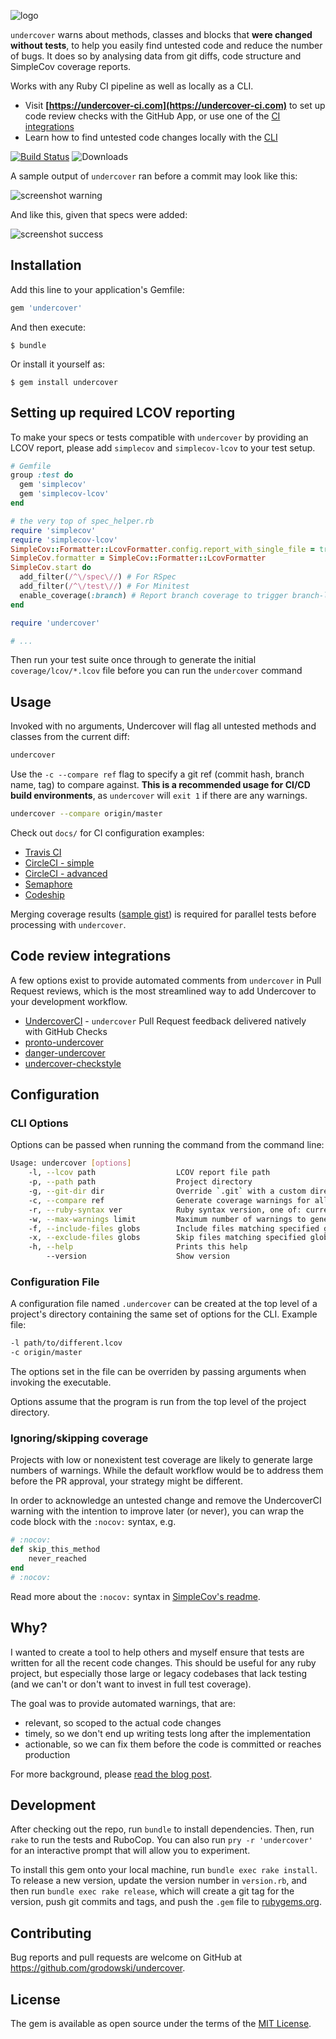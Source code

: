 ![logo](https://github.com/grodowski/undercover/assets/4991698/c4bf038b-4472-4406-8f1f-5ddc812908d6)

`undercover` warns about methods, classes and blocks that **were changed without tests**, to help you easily find untested code and reduce the number of bugs. It does so by analysing data from git diffs, code structure and SimpleCov coverage reports.

Works with any Ruby CI pipeline as well as locally as a CLI.

- Visit **[https://undercover-ci.com](https://undercover-ci.com)** to set up code review checks with the GitHub App, or use one of the [CI integrations](#code-review-integrations)
- Learn how to find untested code changes locally with the [CLI](#usage)


[![Build Status](https://github.com/grodowski/undercover/actions/workflows/ruby.yml/badge.svg)](https://github.com/grodowski/undercover/actions)
![Downloads](https://img.shields.io/gem/dt/undercover)

A sample output of `undercover` ran before a commit may look like this:

![screenshot warning](docs/screenshot_warnings.png)

And like this, given that specs were added:

![screenshot success](docs/screenshot_success.png)

## Installation

Add this line to your application's Gemfile:

```ruby
gem 'undercover'
```

And then execute:

    $ bundle

Or install it yourself as:

    $ gem install undercover

## Setting up required LCOV reporting

To make your specs or tests compatible with `undercover` by providing an LCOV report, please add `simplecov` and `simplecov-lcov` to your test setup.

```ruby
# Gemfile
group :test do
  gem 'simplecov'
  gem 'simplecov-lcov'
end

# the very top of spec_helper.rb
require 'simplecov'
require 'simplecov-lcov'
SimpleCov::Formatter::LcovFormatter.config.report_with_single_file = true
SimpleCov.formatter = SimpleCov::Formatter::LcovFormatter
SimpleCov.start do
  add_filter(/^\/spec\//) # For RSpec
  add_filter(/^\/test\//) # For Minitest
  enable_coverage(:branch) # Report branch coverage to trigger branch-level undercover warnings
end

require 'undercover'

# ...
```

Then run your test suite once through to generate the initial `coverage/lcov/*.lcov` file before you can run the `undercover` command

## Usage

Invoked with no arguments, Undercover will flag all untested methods and classes from the current diff:

```sh
undercover
```

Use the `-c --compare ref` flag to specify a git ref (commit hash, branch name, tag) to compare against. **This is a recommended usage for CI/CD build environments**, as `undercover` will `exit 1` if there are any warnings.

```sh
undercover --compare origin/master
```

Check out `docs/` for CI configuration examples:
- [Travis CI](docs/travis.yml)
- [CircleCI - simple](docs/circleci_config.yml)
- [CircleCI - advanced](docs/circleci_advanced.yml)
- [Semaphore](docs/semaphore.yml)
- [Codeship](docs/codeship.md)

Merging coverage results ([sample gist](https://gist.github.com/grodowski/9744ff91034dce8df20c2a8210409fb0)) is required for parallel tests before processing with `undercover`.

## Code review integrations

A few options exist to provide automated comments from `undercover` in Pull Request reviews, which is the most streamlined way to add Undercover to your development workflow.

- [UndercoverCI](https://undercover-ci.com) - `undercover` Pull Request feedback delivered natively with GitHub Checks
- [pronto-undercover](https://github.com/grodowski/pronto-undercover)
- [danger-undercover](https://github.com/nimblehq/danger-undercover)
- [undercover-checkstyle](https://github.com/aki77/undercover-checkstyle)

## Configuration

### CLI Options

Options can be passed when running the command from the command line:

```sh
Usage: undercover [options]
    -l, --lcov path                  LCOV report file path
    -p, --path path                  Project directory
    -g, --git-dir dir                Override `.git` with a custom directory
    -c, --compare ref                Generate coverage warnings for all changes after `ref`
    -r, --ruby-syntax ver            Ruby syntax version, one of: current, ruby18, ruby19, ruby20, ruby21, ruby22, ruby23, ruby24, ruby25, ruby26, ruby30, ruby31, ruby32, ruby33
    -w, --max-warnings limit         Maximum number of warnings to generate before stopping analysis. Useful as a performance improvement for large diffs.
    -f, --include-files globs        Include files matching specified glob patterns (comma separated). Defaults to '*.rb,*.rake,*.ru,Rakefile'
    -x, --exclude-files globs        Skip files matching specified glob patterns (comma separated). Empty by default.
    -h, --help                       Prints this help
        --version                    Show version
```

### Configuration File

A configuration file named `.undercover` can be created at the top level of a project's directory containing the same set of options for the CLI.
Example file:

```sh
-l path/to/different.lcov
-c origin/master
```

The options set in the file can be overriden by passing arguments when invoking the executable.

Options assume that the program is run from the top level of the project directory.

### Ignoring/skipping coverage

Projects with low or nonexistent test coverage are likely to generate large numbers of warnings. While the default workflow would be to address them before the PR approval, your strategy might be different.

In order to acknowledge an untested change and remove the UndercoverCI warning with the intention to improve later (or never), you can wrap the code block with the `:nocov:` syntax, e.g.

```rb
# :nocov:
def skip_this_method
    never_reached
end
# :nocov:
```

Read more about the `:nocov:` syntax in [SimpleCov's readme](https://github.com/simplecov-ruby/simplecov#ignoringskipping-code).

## Why?

I wanted to create a tool to help others and myself ensure that tests are written for all the recent code changes. This should be useful for any ruby project, but especially those large or legacy codebases that lack testing (and we can't or don't want to invest in full test coverage).

The goal was to provide automated warnings, that are:
- relevant, so scoped to the actual code changes
- timely, so we don't end up writing tests long after the implementation
- actionable, so we can fix them before the code is committed or reaches production

For more background, please [read the blog post](https://medium.com/futuredev/stop-shipping-untested-ruby-code-with-undercover-1edc963be4a6).

## Development

After checking out the repo, run `bundle` to install dependencies. Then, run `rake` to run the tests and RuboCop. You can also run `pry -r 'undercover'` for an interactive prompt that will allow you to experiment.

To install this gem onto your local machine, run `bundle exec rake install`. To release a new version, update the version number in `version.rb`, and then run `bundle exec rake release`, which will create a git tag for the version, push git commits and tags, and push the `.gem` file to [rubygems.org](https://rubygems.org).

## Contributing

Bug reports and pull requests are welcome on GitHub at https://github.com/grodowski/undercover.

## License

The gem is available as open source under the terms of the [MIT License](https://opensource.org/licenses/MIT).
